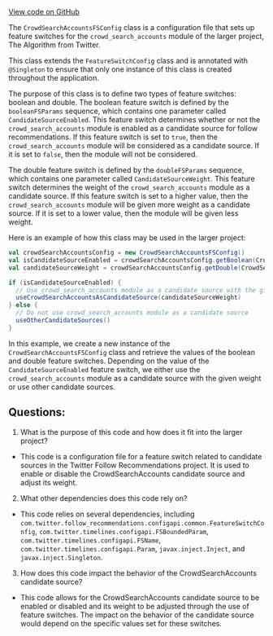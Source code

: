 [View code on GitHub](https://github.com/misbahsy/the-algorithm/follow-recommendations-service/common/src/main/scala/com/twitter/follow_recommendations/common/candidate_sources/crowd_search_accounts/CrowdSearchAccountsFSConfig.scala)

The `CrowdSearchAccountsFSConfig` class is a configuration file that sets up feature switches for the `crowd_search_accounts` module of the larger project, The Algorithm from Twitter. 

This class extends the `FeatureSwitchConfig` class and is annotated with `@Singleton` to ensure that only one instance of this class is created throughout the application. 

The purpose of this class is to define two types of feature switches: boolean and double. The boolean feature switch is defined by the `booleanFSParams` sequence, which contains one parameter called `CandidateSourceEnabled`. This feature switch determines whether or not the `crowd_search_accounts` module is enabled as a candidate source for follow recommendations. If this feature switch is set to `true`, then the `crowd_search_accounts` module will be considered as a candidate source. If it is set to `false`, then the module will not be considered. 

The double feature switch is defined by the `doubleFSParams` sequence, which contains one parameter called `CandidateSourceWeight`. This feature switch determines the weight of the `crowd_search_accounts` module as a candidate source. If this feature switch is set to a higher value, then the `crowd_search_accounts` module will be given more weight as a candidate source. If it is set to a lower value, then the module will be given less weight. 

Here is an example of how this class may be used in the larger project:

```scala
val crowdSearchAccountsConfig = new CrowdSearchAccountsFSConfig()
val isCandidateSourceEnabled = crowdSearchAccountsConfig.getBoolean(CrowdSearchAccountsParams.CandidateSourceEnabled)
val candidateSourceWeight = crowdSearchAccountsConfig.getDouble(CrowdSearchAccountsParams.CandidateSourceWeight)

if (isCandidateSourceEnabled) {
  // Use crowd_search_accounts module as a candidate source with the given weight
  useCrowdSearchAccountsAsCandidateSource(candidateSourceWeight)
} else {
  // Do not use crowd_search_accounts module as a candidate source
  useOtherCandidateSources()
}
```

In this example, we create a new instance of the `CrowdSearchAccountsFSConfig` class and retrieve the values of the boolean and double feature switches. Depending on the value of the `CandidateSourceEnabled` feature switch, we either use the `crowd_search_accounts` module as a candidate source with the given weight or use other candidate sources.
## Questions: 
 1. What is the purpose of this code and how does it fit into the larger project?
- This code is a configuration file for a feature switch related to candidate sources in the Twitter Follow Recommendations project. It is used to enable or disable the CrowdSearchAccounts candidate source and adjust its weight.

2. What other dependencies does this code rely on?
- This code relies on several dependencies, including `com.twitter.follow_recommendations.configapi.common.FeatureSwitchConfig`, `com.twitter.timelines.configapi.FSBoundedParam`, `com.twitter.timelines.configapi.FSName`, `com.twitter.timelines.configapi.Param`, `javax.inject.Inject`, and `javax.inject.Singleton`.

3. How does this code impact the behavior of the CrowdSearchAccounts candidate source?
- This code allows for the CrowdSearchAccounts candidate source to be enabled or disabled and its weight to be adjusted through the use of feature switches. The impact on the behavior of the candidate source would depend on the specific values set for these switches.